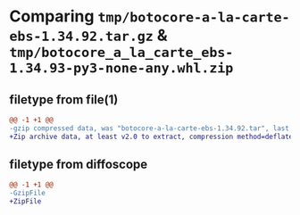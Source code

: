 # Comparing `tmp/botocore-a-la-carte-ebs-1.34.92.tar.gz` & `tmp/botocore_a_la_carte_ebs-1.34.93-py3-none-any.whl.zip`

## filetype from file(1)

```diff
@@ -1 +1 @@
-gzip compressed data, was "botocore-a-la-carte-ebs-1.34.92.tar", last modified: Fri Apr 26 01:01:34 2024, max compression
+Zip archive data, at least v2.0 to extract, compression method=deflate
```

## filetype from diffoscope

```diff
@@ -1 +1 @@
-GzipFile
+ZipFile
```

